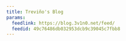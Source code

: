 ```yaml
---
title: Treviño's Blog
params:
  feedlink: https://blog.3v1n0.net/feed/
  feedid: 49c76486db032953dcb9c39045c7fbb8
---
```

